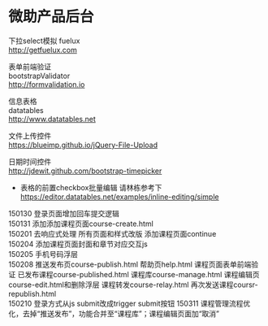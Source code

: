 微助产品后台
==========




下拉select模拟
fuelux  
http://getfuelux.com

表单前端验证  
bootstrapValidator  
http://formvalidation.io

信息表格  
datatables  
http://www.datatables.net

文件上传控件  
https://blueimp.github.io/jQuery-File-Upload

日期时间控件  
http://jdewit.github.com/bootstrap-timepicker

* 表格的前置checkbox批量编辑 请林栋参考下 https://editor.datatables.net/examples/inline-editing/simple

150130 登录页面增加回车提交逻辑  
150131 添加添加课程页面course-create.html  
150201 去响应式处理 所有页面和样式改版 添加课程页面continue  
150204 添加课程页面封面和章节对应交互js  
150205 手机号码浮层  
150208 推送发布页course-publish.html 帮助页help.html 课程页面表单前端验证 已发布课程course-published.html 课程库course-manage.html 课程编辑页course-edit.html和删除浮层 课程转发course-relay.html 再次发送课程coursr-republish.html  
150210 登录方式从js submit改成trigger submit按钮
150311 课程管理流程优化，去掉“推送发布”，功能合并至“课程库”；课程编辑页面加“取消”